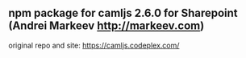 ## npm package for camljs 2.6.0 for Sharepoint (Andrei Markeev <http://markeev.com>)
original repo and site: https://camljs.codeplex.com/